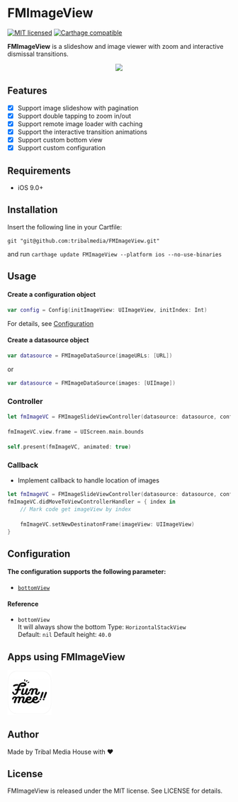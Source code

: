 

# FMImageView

[![MIT licensed](https://img.shields.io/badge/license-MIT-blue.svg)](/LICENSE)
[![Carthage compatible](https://img.shields.io/badge/Carthage-compatible-4BC51D.svg?style=flat)](https://github.com/Carthage/Carthage)

**FMImageView** is a slideshow and image viewer with zoom and interactive dismissal transitions.

<p align="center">
  <img height="400" src="resources/FMImageView.gif" />
</p>

## Features
- [x] Support image slideshow with pagination
- [x] Support double tapping to zoom in/out
- [x] Support remote image loader with caching
- [x] Support the interactive transition animations
- [x] Support custom bottom view
- [x] Support custom configuration

## Requirements
- iOS 9.0+

## Installation

Insert the following line in your Cartfile:
```
git "git@github.com:tribalmedia/FMImageView.git"
```
and run `carthage update FMImageView --platform ios --no-use-binaries`


## Usage
#### Create a configuration object
```swift
var config = Config(initImageView: UIImageView, initIndex: Int)
```
For details, see [Configuration](#configuration)

#### Create a datasource object
```swift
var datasource = FMImageDataSource(imageURLs: [URL])
```
or 

```swift
var datasource = FMImageDataSource(images: [UIImage])
```

### Controller
```swift
let fmImageVC = FMImageSlideViewController(datasource: datasource, config: config)

fmImageVC.view.frame = UIScreen.main.bounds

self.present(fmImageVC, animated: true)
```

### Callback
- Implement callback to handle location of images  
```swift
let fmImageVC = FMImageSlideViewController(datasource: datasource, config: config)
fmImageVC.didMoveToViewControllerHandler = { index in
    // Mark code get imageView by index

    fmImageVC.setNewDestinatonFrame(imageView: UIImageView)
}
```

## Configuration
#### The configuration supports the following parameter:
- [`bottomView`](#ref-bottom-view)

#### Reference
- <a name="ref-bottom-view"></a>`bottomView`   
It will always show the bottom
Type: `HorizontalStackView`  
Default: `nil`
Default height: `40.0`

## Apps using FMImageView
<a href="https://funmee.jp"><img src="resources/funmee.png" width="100"></a>

## Author
Made by Tribal Media House with ❤️

## License
FMImageView is released under the MIT license. See LICENSE for details.
